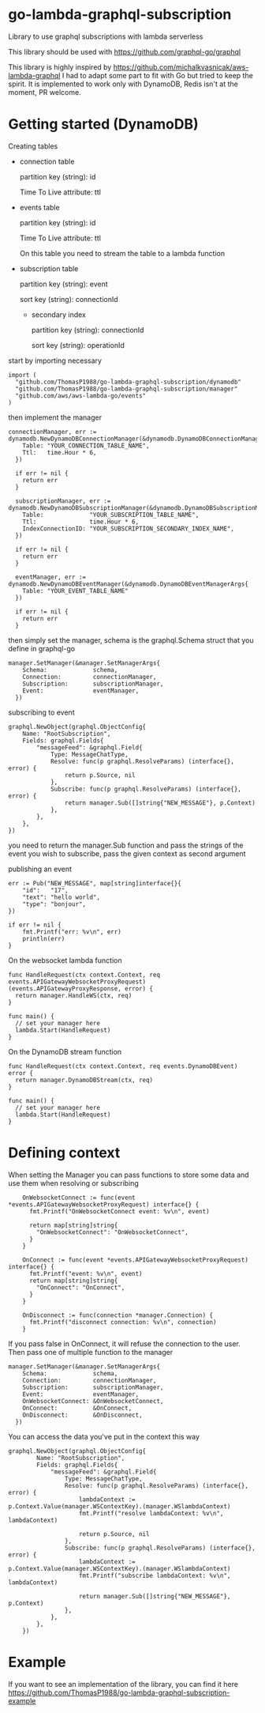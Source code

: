 # go-lambda-graphql-subscription
Library to use graphql subscriptions with lambda serverless

This library should be used with https://github.com/graphql-go/graphql

This library is highly inspired by https://github.com/michalkvasnicak/aws-lambda-graphql I had to adapt some part to fit with Go but tried to keep the spirit.
It is implemented to work only with DynamoDB, Redis isn't at the moment, PR welcome.

# Getting started (DynamoDB)

Creating tables

- connection table

  partition key (string): id
  
  Time To Live attribute: ttl

- events table

  partition key (string): id
  
  Time To Live attribute: ttl
  
  On this table you need to stream the table to a lambda function
  
- subscription table

  partition key (string): event
  
  sort key (string): connectionId
  
   - secondary index
 
      partition key (string): connectionId
      
      sort key (string): operationId

start by importing necessary

    import (
      "github.com/ThomasP1988/go-lambda-graphql-subscription/dynamodb"
      "github.com/ThomasP1988/go-lambda-graphql-subscription/manager"
      "github.com/aws/aws-lambda-go/events"
    )


then implement the manager

    connectionManager, err := dynamodb.NewDynamoDBConnectionManager(&dynamodb.DynamoDBConnectionManagerArgs{
        Table: "YOUR_CONNECTION_TABLE_NAME",
        Ttl:   time.Hour * 6,
      })

      if err != nil {
        return err
      }

      subscriptionManager, err := dynamodb.NewDynamoDBSubscriptionManager(&dynamodb.DynamoDBSubscriptionManagerArgs{
        Table:             "YOUR_SUBSCRIPTION_TABLE_NAME",
        Ttl:               time.Hour * 6,
        IndexConnectionID: "YOUR_SUBSCRIPTION_SECONDARY_INDEX_NAME",
      })

      if err != nil {
        return err
      }

      eventManager, err := dynamodb.NewDynamoDBEventManager(&dynamodb.DynamoDBEventManagerArgs{
        Table: "YOUR_EVENT_TABLE_NAME"
      })

      if err != nil {
        return err
      }

then simply set the manager, schema is the graphql.Schema struct that you define in graphql-go

    manager.SetManager(&manager.SetManagerArgs{
        Schema:             schema,
        Connection:         connectionManager,
        Subscription:       subscriptionManager,
        Event:              eventManager,
      })
      
 subscribing to event

    graphql.NewObject(graphql.ObjectConfig{
		Name: "RootSubscription",
		Fields: graphql.Fields{
			"messageFeed": &graphql.Field{
				Type: MessageChatType,
				Resolve: func(p graphql.ResolveParams) (interface{}, error) {
					return p.Source, nil
				},
				Subscribe: func(p graphql.ResolveParams) (interface{}, error) {
					return manager.Sub([]string{"NEW_MESSAGE"}, p.Context)
				},
			},
		},
	})
   you need to return the manager.Sub function and pass the strings of the event you wish to subscribe, pass the given context as second argument
   
   publishing an event

	err := Pub("NEW_MESSAGE", map[string]interface{}{
		"id":   "17",
		"text": "hello world",
		"type": "bonjour",
	})

	if err != nil {
		fmt.Printf("err: %v\n", err)
		println(err)
	}
   
   

On the websocket lambda function

    func HandleRequest(ctx context.Context, req events.APIGatewayWebsocketProxyRequest) (events.APIGatewayProxyResponse, error) {
      return manager.HandleWS(ctx, req)
    }

    func main() {
      // set your manager here
      lambda.Start(HandleRequest)
    }


On the DynamoDB stream function

    func HandleRequest(ctx context.Context, req events.DynamoDBEvent) error {
      return manager.DynamoDBStream(ctx, req)
    }

    func main() {
      // set your manager here
      lambda.Start(HandleRequest)
    }

# Defining context

When setting the Manager you can pass functions to store some data and use them when resolving or subscribing

        OnWebsocketConnect := func(event *events.APIGatewayWebsocketProxyRequest) interface{} {
          fmt.Printf("OnWebsocketConnect event: %v\n", event)

          return map[string]string{
            "OnWebsocketConnect": "OnWebsocketConnect",
          }
        }

        OnConnect := func(event *events.APIGatewayWebsocketProxyRequest) interface{} {
          fmt.Printf("event: %v\n", event)
          return map[string]string{
            "OnConnect": "OnConnect",
          }
        }

        OnDisconnect := func(connection *manager.Connection) {
          fmt.Printf("disconnect connection: %v\n", connection)
        }

If you pass false in OnConnect, it will refuse the connection to the user.
Then pass one of multiple function to the manager

    manager.SetManager(&manager.SetManagerArgs{
        Schema:             schema,
        Connection:         connectionManager,
        Subscription:       subscriptionManager,
        Event:              eventManager,
        OnWebsocketConnect: &OnWebsocketConnect,
        OnConnect:          &OnConnect,
        OnDisconnect:       &OnDisconnect,
      })
     
 You can access the data you've put in the context this way

	graphql.NewObject(graphql.ObjectConfig{
			Name: "RootSubscription",
			Fields: graphql.Fields{
				"messageFeed": &graphql.Field{
					Type: MessageChatType,
					Resolve: func(p graphql.ResolveParams) (interface{}, error) {
						lambdaContext := p.Context.Value(manager.WSContextKey).(manager.WSlambdaContext)
						fmt.Printf("resolve lambdaContext: %v\n", lambdaContext)

						return p.Source, nil
					},
					Subscribe: func(p graphql.ResolveParams) (interface{}, error) {
						lambdaContext := p.Context.Value(manager.WSContextKey).(manager.WSlambdaContext)
						fmt.Printf("subscribe lambdaContext: %v\n", lambdaContext)

						return manager.Sub([]string{"NEW_MESSAGE"}, p.Context)
					},
				},
			},
		})
     
# Example

If you want to see an implementation of the library, you can find it here https://github.com/ThomasP1988/go-lambda-graphql-subscription-example
